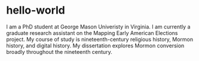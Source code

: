 # hello-world

I am a PhD student at George Mason Univeristy in Virginia. I am currently a graduate research assistant on the Mapping Early American Elections project. My course of study is nineteenth-century religious history, Mormon history, and digital history. My dissertation explores Mormon conversion broadly throughout the nineteenth century.

